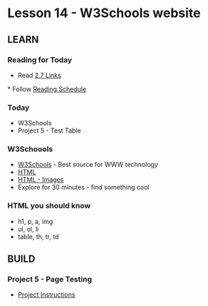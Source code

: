 # Lesson 14 - W3Schools website
        

## LEARN

### Reading for Today
        
* Read <a target="_blank" 
href="https://learn.zybooks.com/zybook/UNCOBACS200SeamanFall2021/chapter/2/section/7">
2.7 Links
</a>
* Follow <a target="_blank" href="/course/bacs200/docs/ZybooksReading">Reading Schedule</a>


### Today
* W3Schools
* Project 5 - Test Table


### W3Schoools
* [W3Schools](https://w3schools.com) - Best source for WWW technology
* [HTML](https://www.w3schools.com/html/default.asp)
* [HTML - Images](https://www.w3schools.com/html/html_images.asp)
* Explore for 30 minutes - find something cool


### HTML you should know
* h1, p, a, img
* ul, ol, li
* table, th, tr, td



## BUILD


### Project 5 - Page Testing
* [Project Instructions](../project/05)
